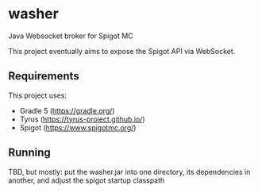 # washer
Java Websocket broker for Spigot MC

This project eventually aims to expose the Spigot API via WebSocket.

## Requirements
This project uses:
* Gradle 5 (https://gradle.org/)
* Tyrus (https://tyrus-project.github.io/)
* Spigot (https://www.spigotmc.org/)

## Running
TBD, but mostly: put the washer.jar into one directory, its dependencies in another, and adjust the spigot startup classpath

